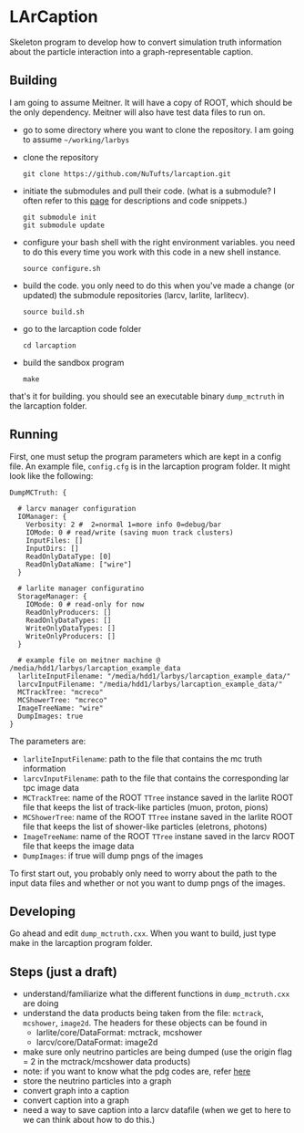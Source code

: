 # LArCaption

Skeleton program to develop how to convert simulation truth information about the particle interaction into a graph-representable caption.

## Building

I am going to assume Meitner. It will have a copy of ROOT, which should be the only dependency. Meitner will also have test data files to run on.

* go to some directory where you want to clone the repository.  I am going to assume `~/working/larbys`
* clone the repository

      git clone https://github.com/NuTufts/larcaption.git

* initiate the submodules and pull their code. (what is a submodule? I often refer to this [page](https://chrisjean.com/git-submodules-adding-using-removing-and-updating/) for descriptions and code snippets.)

      git submodule init
      git submodule update

* configure your bash shell with the right environment variables.  you need to do this every time you work with this code in a new shell instance.

      source configure.sh


* build the code. you only need to do this when you've made a change (or updated) the submodule repositories (larcv, larlite, larlitecv).

      source build.sh

* go to the larcaption code folder


      cd larcaption


* build the sandbox program


      make


that's it for building. you should see an executable binary `dump_mctruth` in the larcaption folder.


## Running

First, one must setup the program parameters which are kept in a config file.
An example file, `config.cfg` is in the larcaption program folder.
It might look like the following:


```
DumpMCTruth: {

  # larcv manager configuration
  IOManager: {
    Verbosity: 2 #  2=normal 1=more info 0=debug/bar
    IOMode: 0 # read/write (saving muon track clusters)
    InputFiles: []
    InputDirs: []
    ReadOnlyDataType: [0]
    ReadOnlyDataName: ["wire"]
  }

  # larlite manager configuratino
  StorageManager: {
    IOMode: 0 # read-only for now
    ReadOnlyProducers: []
    ReadOnlyDataTypes: []
    WriteOnlyDataTypes: []
    WriteOnlyProducers: []
  }

  # example file on meitner machine @ /media/hdd1/larbys/larcaption_example_data
  larliteInputFilename: "/media/hdd1/larbys/larcaption_example_data/"
  larcvInputFilename: "/media/hdd1/larbys/larcaption_example_data/"
  MCTrackTree: "mcreco"
  MCShowerTree: "mcreco"
  ImageTreeName: "wire"
  DumpImages: true
}
```

The parameters are:

* `larliteInputFilename`: path to the file that contains the mc truth information
* `larcvInputFilename`: path to the file that contains the corresponding lar tpc image data
* `MCTrackTree`: name of the ROOT `TTree` instance saved in the larlite ROOT file that keeps the list of track-like particles (muon, proton, pions)
* `MCShowerTree`: name of the ROOT `TTree` instane saved in the larlite ROOT file that keeps the list of shower-like particles (eletrons, photons)
* `ImageTreeName`: name of the ROOT `TTree` instane saved in the larcv ROOT file that keeps the image data
* `DumpImages`: if true will dump pngs of the images

To first start out, you probably only need to worry about the path to the input data files and whether or not you want to dump pngs of the images.

## Developing

Go ahead and edit `dump_mctruth.cxx`. When you want to build, just type make in the larcaption program folder.


## Steps (just a draft)


* understand/familiarize what the different functions in  `dump_mctruth.cxx` are doing
* understand the data products being taken from the file: `mctrack`, `mcshower`, `image2d`. The headers for these objects can be found in
  * larlite/core/DataFormat: mctrack, mcshower
  * larcv/core/DataFormat: image2d
* make sure only neutrino particles are being dumped (use the origin flag = 2 in the mctrack/mcshower data products)
* note: if you want to know what the pdg codes are, refer [here](http://home.fnal.gov/~mrenna/lutp0613man2/node44.html)
* store the neutrino particles into a graph
* convert graph into a caption
* convert caption into a graph
* need a way to save caption into a larcv datafile (when we get to here to we can think about how to do this.)